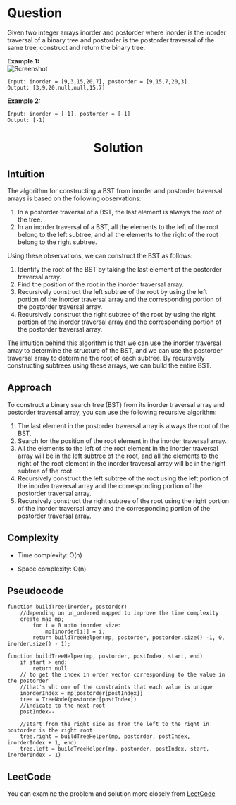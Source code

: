 # Question
Given two integer arrays inorder and postorder where inorder is the inorder traversal of a binary tree and postorder is the postorder traversal of the same tree, construct and return the binary tree.

**Example 1:**<br/>
![Screenshot](https://assets.leetcode.com/uploads/2021/02/19/tree.jpg)
```
Input: inorder = [9,3,15,20,7], postorder = [9,15,7,20,3]
Output: [3,9,20,null,null,15,7]
```
**Example 2:**<br/>
```
Input: inorder = [-1], postorder = [-1]
Output: [-1]
```

<h1 align="center">Solution</h1>

## Intuition
The algorithm for constructing a BST from inorder and postorder traversal arrays is based on the following observations:

1. In a postorder traversal of a BST, the last element is always the root of the tree.
2. In an inorder traversal of a BST, all the elements to the left of the root belong to the left subtree, and all the elements to the right of the root belong to the right subtree.

Using these observations, we can construct the BST as follows:

1. Identify the root of the BST by taking the last element of the postorder traversal array.
2. Find the position of the root in the inorder traversal array.
3. Recursively construct the left subtree of the root by using the left portion of the inorder traversal array and the corresponding portion of the postorder traversal array.
4. Recursively construct the right subtree of the root by using the right portion of the inorder traversal array and the corresponding portion of the postorder traversal array.

The intuition behind this algorithm is that we can use the inorder traversal array to determine the structure of the BST, and we can use the postorder traversal array to determine the root of each subtree. By recursively constructing subtrees using these arrays, we can build the entire BST.

## Approach
To construct a binary search tree (BST) from its inorder traversal array and postorder traversal array, you can use the following recursive algorithm:

1. The last element in the postorder traversal array is always the root of the BST.
2. Search for the position of the root element in the inorder traversal array.
3. All the elements to the left of the root element in the inorder traversal array will be in the left subtree of the root, and all the elements to the right of the root element in the inorder traversal array will be in the right subtree of the root.
4. Recursively construct the left subtree of the root using the left portion of the inorder traversal array and the corresponding portion of the postorder traversal array.
5. Recursively construct the right subtree of the root using the right portion of the inorder traversal array and the corresponding portion of the postorder traversal array.

## Complexity
- Time complexity: O(n)

- Space complexity: O(n)

## Pseudocode
```
function buildTree(inorder, postorder)
    //depending on un_ordered mapped to improve the time complexity
    create map mp;
        for i = 0 upto inorder size:
            mp[inorder[i]] = i;
        return buildTreeHelper(mp, postorder, postorder.size() -1, 0, inorder.size() - 1);

function buildTreeHelper(mp, postorder, postIndex, start, end)
    if start > end:
        return null
    // to get the index in order vector corresponding to the value in the postorder
    //that's wht one of the constraints that each value is unique
    inorderIndex = mp[postorder[postIndex]]
    tree = TreeNode(postorder[postIndex])
    //indicate to the next root
    postIndex--

    //start from the right side as from the left to the right in postorder is the right root  
    tree.right = buildTreeHelper(mp, postorder, postIndex, inorderIndex + 1, end)
    tree.left = buildTreeHelper(mp, postorder, postIndex, start, inorderIndex - 1)
```
## LeetCode
You can examine the problem and solution more closely from [LeetCode](https://leetcode.com/problems/construct-binary-tree-from-inorder-and-postorder-traversal/solutions/3305736/easy-solution-with-explanation-using-pseudocode/)

